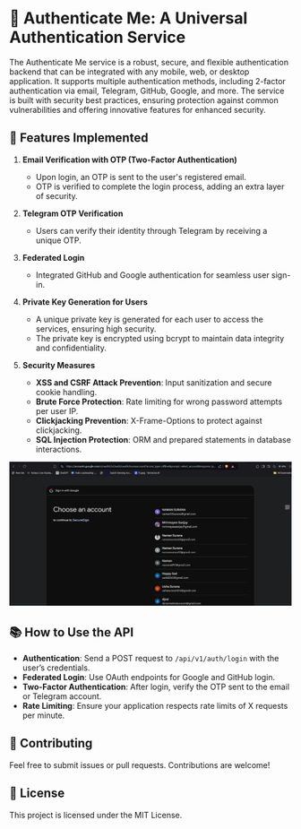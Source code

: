 # 🤝 Authenticate Me: A Universal Authentication Service

The Authenticate Me service is a robust, secure, and flexible authentication backend that can be integrated with any mobile, web, or desktop application. It supports multiple authentication methods, including 2-factor authentication via email, Telegram, GitHub, Google, and more. The service is built with security best practices, ensuring protection against common vulnerabilities and offering innovative features for enhanced security.

## 🌟 Features Implemented

1. **Email Verification with OTP (Two-Factor Authentication)**
   - Upon login, an OTP is sent to the user's registered email.
   - OTP is verified to complete the login process, adding an extra layer of security.
  
2. **Telegram OTP Verification**
   - Users can verify their identity through Telegram by receiving a unique OTP.

3. **Federated Login**
   - Integrated GitHub and Google authentication for seamless user sign-in.

4. **Private Key Generation for Users**
   - A unique private key is generated for each user to access the services, ensuring high security.
   - The private key is encrypted using bcrypt to maintain data integrity and confidentiality.

5. **Security Measures**
   - **XSS and CSRF Attack Prevention**: Input sanitization and secure cookie handling.
   - **Brute Force Protection**: Rate limiting for wrong password attempts per user IP.
   - **Clickjacking Prevention**: X-Frame-Options to protect against clickjacking.
   - **SQL Injection Protection**: ORM and prepared statements in database interactions.
     
![Google authentication](images/google_auth.png)


## 📚 How to Use the API

- **Authentication**: Send a POST request to `/api/v1/auth/login` with the user’s credentials.
- **Federated Login**: Use OAuth endpoints for Google and GitHub login.
- **Two-Factor Authentication**: After login, verify the OTP sent to the email or Telegram account.
- **Rate Limiting**: Ensure your application respects rate limits of X requests per minute.

## 🤝 Contributing

Feel free to submit issues or pull requests. Contributions are welcome!

## 📄 License

This project is licensed under the MIT License.
